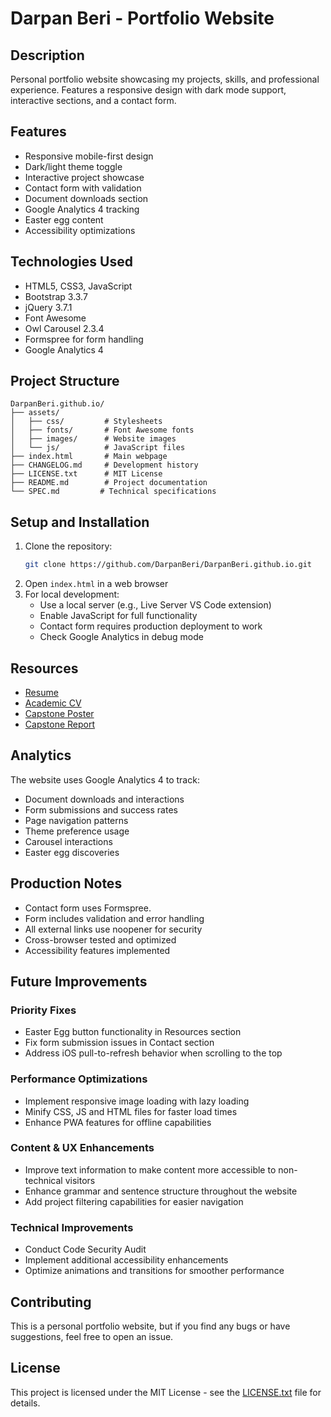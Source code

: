 # Darpan Beri - Portfolio Website

## Description
Personal portfolio website showcasing my projects, skills, and professional experience. Features a responsive design with dark mode support, interactive sections, and a contact form.

## Features
- Responsive mobile-first design
- Dark/light theme toggle
- Interactive project showcase
- Contact form with validation
- Document downloads section
- Google Analytics 4 tracking
- Easter egg content
- Accessibility optimizations

## Technologies Used
- HTML5, CSS3, JavaScript
- Bootstrap 3.3.7
- jQuery 3.7.1
- Font Awesome
- Owl Carousel 2.3.4
- Formspree for form handling
- Google Analytics 4

## Project Structure
```
DarpanBeri.github.io/
├── assets/
│   ├── css/         # Stylesheets
│   ├── fonts/       # Font Awesome fonts
│   ├── images/      # Website images
│   └── js/          # JavaScript files
├── index.html       # Main webpage
├── CHANGELOG.md     # Development history
├── LICENSE.txt      # MIT License
├── README.md        # Project documentation
└── SPEC.md         # Technical specifications
```

## Setup and Installation
1. Clone the repository:
   ```bash
   git clone https://github.com/DarpanBeri/DarpanBeri.github.io.git
   ```
2. Open `index.html` in a web browser
3. For local development:
   - Use a local server (e.g., Live Server VS Code extension)
   - Enable JavaScript for full functionality
   - Contact form requires production deployment to work
   - Check Google Analytics in debug mode

## Resources
- [Resume](https://drive.google.com/file/d/10iwzb8ozByW5ceRHkb1m6lqpoq2UXtJo/view?usp=sharing)
- [Academic CV](https://drive.google.com/file/d/1ABtV72YgdHfK2IFIjTesv_3jV3DQBdyq/view?usp=sharing)
- [Capstone Poster](https://drive.google.com/file/d/1WyMcFZaHDOcC9xkAh8VggRbmTfmtzV_k/view?usp=drive_link)
- [Capstone Report](https://drive.google.com/file/d/1ZUx-jpPcDKeLZZMVJCRz5k9ipT5hy2m0/view?usp=drive_link)

## Analytics
The website uses Google Analytics 4 to track:
- Document downloads and interactions
- Form submissions and success rates
- Page navigation patterns
- Theme preference usage
- Carousel interactions
- Easter egg discoveries

## Production Notes
- Contact form uses Formspree.
- Form includes validation and error handling
- All external links use noopener for security
- Cross-browser tested and optimized
- Accessibility features implemented

## Future Improvements

### Priority Fixes
- Easter Egg button functionality in Resources section
- Fix form submission issues in Contact section
- Address iOS pull-to-refresh behavior when scrolling to the top

### Performance Optimizations
- Implement responsive image loading with lazy loading
- Minify CSS, JS and HTML files for faster load times
- Enhance PWA features for offline capabilities

### Content & UX Enhancements
- Improve text information to make content more accessible to non-technical visitors
- Enhance grammar and sentence structure throughout the website
- Add project filtering capabilities for easier navigation

### Technical Improvements
- Conduct Code Security Audit
- Implement additional accessibility enhancements
- Optimize animations and transitions for smoother performance

## Contributing
This is a personal portfolio website, but if you find any bugs or have suggestions, feel free to open an issue.

## License
This project is licensed under the MIT License - see the [LICENSE.txt](LICENSE.txt) file for details.